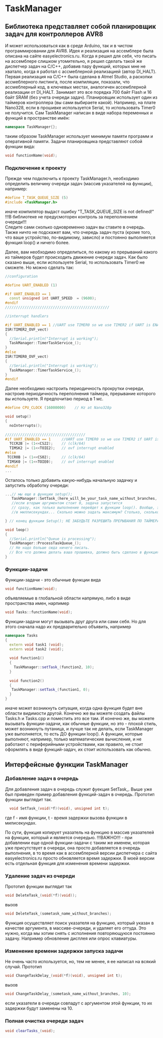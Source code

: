 # TaskManager
## Библиотека представляет собой планировщик задач для контроллеров AVR8
И может использоваться как в среде Arduino, так и в чистом программировании для AVR8.
Идея и реализация на ассемблере была описана на сайте easyelectronics.ru. Когда я решил для себя, что писать
на ассемблере слишком утомительно, я решил сделать такой же диспетчер задач на С/С++, добавив 
пару функций, которых мне не хватало, когда я работал с ассмеблерной реализацией (автор DI_HALT).
Первая реализация на С/С++ была сделана в Atmel Studio, а раскопки ассмеблерного листинга, после компиляции,
показали, что ассмеблерный код, в ключевых местах, аналогичен ассемблерной реализации от DI_HALT. 
Занимает это все порядка 700 байт Flash и 16 байт SRAM (без учета очереди задач).
Планировщик использует один из таймеров контроллера (вы сами выбираете какой). Например, на плате Nano328, 
если в прошивке используется Serial, то использовать Timer0 не получится.
Сам TaskManager написан в виде набора переменных и функций в пространстве имён:

```C++
namespace TaskManager{};
```
таким образом TaskManager использует минимум памяти программ и оперативной памяти.
Задачи планировщика представляют собой функции вида:

```C++
void functionName(void);
```

### Подключение к проекту

Прежде чем подключить к проекту TaskManager.h, необходимо определить величину 
очереди задач (массив указателей на функции), например:

```C++
#define T_TASK_QUEUE_SIZE (5)
#include <TaskManager.h>
```
иначе компилятор выдаст ошибку "T_TASK_QUEUE_SIZE is not defined!"     
!!!В библиотеке не предусмоторен контроль за переполнением очереди!!!  
Следите сами сколько одновременно задач вы ставите в очередь.
Также ничто не подскажет вам, что очередь задач пуста (кроме того, что ваше устройство, по-видимому, зависло)
и постоянно выполняется функция loop() и ничего более.

Далее, вам необходимо определиться, по какому из прерываний какого 
из таймеров будет происходить движение очереди задач.
Как было сказано выше, если используете Serial, то использовать Timer0
не сможете. Но можно сделать так:

```C++
//configuration

#define UART_ENABLED (1)

#if UART_ENABLED == 1
  const unsigned int UART_SPEED  = (9600);
#endif
////////////////////////////////////////////////

//interrupt handlers

#if UART_ENABLED == 1 //UART use TIMER0 so we use TIMER2 if UART is ENABLED
ISR(TIMER2_OVF_vect)
{
  //Serial.println("Interrupt is working");
  TaskManager::TimerTaskService_();
}
#else
ISR(TIMER0_OVF_vect)
{
  //Serial.println("Interrupt is working");
  TaskManager::TimerTaskService_();
}
#endif
```
Далее необходимо настроить периодичность прокрутки очереди, настроив периодичность
переполнения таймера, прерывание которого вы используете. Я предпочитаю период в 1 мс.

```C++
#define CPU_CLOCK (16000000) 	// Hz at Nano328p

void setup()
{
  noInterrupts();
  
/////////////////////////////////////
#if UART_ENABLED == 1     //UART use TIMER0 so we use TIMER2 if UART is ENABLED
  TCCR2B |= (1<<CS22);    // (clk/64)
  TIMSK2 |= (1<<TOIE2);   // ovf interrupt enabled
#else
 TCCR0B |= (1<<CS02);     // (clk/64)
 TIMSK0 |= (1<<TOIE0);    // ovf interrupt enabled
#endif
...
```
Осталось только добавить какую-нибудь начальную задачку и запустить обработку очереди:

```C++
...// мы еще в функции setup();
   TaskManager::SetTask_(here_will_be_your_task_name_without_branches, 0); 
   //если вторым аргументом стоит 0, задача запустится 
   // сразу, как только выполнение перейдет к функции loop(). Вообще, это задержка выполнения задачи, в моём случае - 
   //в миллисекундах... Сколько можно задать максимум? Столько, сколько позволяет unsigned int.

} // конец функции Setup(); НЕ ЗАБУДЬТЕ РАЗРЕШИТЬ ПРЕРЫВАНИЯ ПО ТАЙМЕРАМ И ГЛОБАЛЬНО

void loop()
{
  //Serial.println("Queue is processing");
  TaskManager::ProcessTaskQueue_();
  // Не надо больше сюда ничего писать.
  // Все что должна делать ваша прошивка, должно быть сделано в функциях-задачах
}
```


### Функции-задачи
Функции-задачи - это обычные функции вида

```C++
void functionName(void);
```
объявляемые в глобальной области напрямую, либо в виде пространства имен, нарпимер

```C++
void Tasks::functionName(void);
```
Функции-задачи могут вызывать друг друга или сами себя. Но для этого сначала надо их 
предварительно объявить, например

```C++
namespace Tasks
{
  extern void task1 (void);
  extern void task2 (void);
  
  void function1()
  {
    TaskManager::setTask_(function2, 10);
  }
  
  void function2()
  {
   TaskManager::setTask_(function1, 0);
  }
}
```
иначе может возникнуть ситуация, когда одна функция будет вне области видимости другой.
Конечно же вы можете создать файлы Tasks.h и Tasks.cpp и поместить это все там.
И конечно же, вы можете вызывать функции-задачи, как обычные функции, но это - 
плохой стиль, может возникнуть путаница, и лучше так не делать, если TaskManager 
уже выполняется, то есть ДО функции loop().
А функции, которые выполняют, например, только математические вычисления, и не работают с периферийными устройствами, как правило, не стоит
оформлять в виде функций-задач, их стоит использовать как обычно.

## Интерфейсные функции TaskManager
### Добавление задач в очередь

Для добавления задач в очередь служит фуекция SetTask_.
Выше уже был приведен пример добавления функций-задач в очередь.
Прототип функции выглядит так.

```C++
  void SetTask_(void(*f)(void), unsigned int t);
```
где f -  имя функции, t - время задержки вызова функции в милисекундах.

По сути, функция копирует указатель на функцию в массив указателей на функции, который и является очередью.
!!!ВАЖНО!!! - при добавлении еще одной функции-задачи с таким же именем, которая уже присутствует в очереди, она просто добавляется в очередь
выполнения, в то время как в ассемблерной версии диспетчера с сайта easyelectronics.ru просто обновляется время задержки. В моей версии есть
отдельная функция для изменения времени задержки.

### Удаление задач из очереди

Прототип функции выглядит так

```C++
void DeleteTask_(void(*f)(void));
```
вызов

```C++
void DeleteTask_(sometask_name_without_branches);
```
Функция осуществляет поиск указателя на функцию, который указан в качестве аргумента, в массиве-очереди, и удаляет его оттуда.
Это нужно, когда мы хотим снять с исполнения повторяющуюся постоянно задачу. Например обновление дисплея или опрос клавиатуры.

### Изменение времени задержки запуска задачи

Не очень часто используется, но, тем не менее, я ее написал на всякий случай. Прототип 

```C++
void ChangeTaskDelay_(void(*f)(void), unsigned int t);
```
вызов

```C++
void ChangeTaskDelay_(sometask_name_without_branches, 10);
```
если указатели в очереди совпадут с аргументом этой функции, то их задержки будут заменены на 10.

### Полная очистка очереди задач

```C++
void clearTasks_(void);
```

